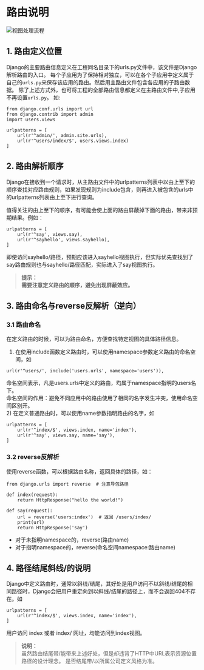 # 路由说明
![视图处理流程](https://github.com/AH-Toby/picture/blob/master/DjangoPicture/3%E3%80%81config/view_process.png)

## 1. 路由定义位置
Django的主要路由信息定义在工程同名目录下的urls.py文件中，该文件是Django解析路由的入口。
每个子应用为了保持相对独立，可以在各个子应用中定义属于自己的`urls.py`来保存该应用的路由。然后用主路由文件包含各应用的子路由数据。
除了上述方式外，也可将工程的全部路由信息都定义在主路由文件中,子应用不再设置`urls.py`。
如:
```
from django.conf.urls import url
from django.contrib import admin
import users.views

urlpatterns = [
    url(r'^admin/', admin.site.urls),
    url(r'^users/index/$', users.views.index)
]
```

## 2. 路由解析顺序
Django在接收到一个请求时，从主路由文件中的urlpatterns列表中以由上至下的顺序查找对应路由规则，如果发现规则为include包含，则再进入被包含的urls中的urlpatterns列表由上至下进行查询。

值得关注的由上至下的顺序，有可能会使上面的路由屏蔽掉下面的路由，带来非预期结果。例如：
```
urlpatterns = [
    url(r'^say', views.say),
    url(r'^sayhello', views.sayhello),
]
```
即使访问sayhello/路径，预期应该进入sayhello视图执行，但实际优先查找到了say路由规则也与sayhello/路径匹配，实际进入了say视图执行。

>**提示：\
需要注意定义路由的顺序，避免出现屏蔽效应。**

## 3. 路由命名与reverse反解析（逆向）
### 3.1 路由命名
在定义路由的时候，可以为路由命名，方便查找特定视图的具体路径信息。

1) 在使用include函数定义路由时，可以使用namespace参数定义路由的命名空间，如

```
url(r'^users/', include('users.urls', namespace='users')),
```

命名空间表示，凡是users.urls中定义的路由，均属于namespace指明的users名下。\
命名空间的作用：避免不同应用中的路由使用了相同的名字发生冲突，使用命名空间区别开。\
2) 在定义普通路由时，可以使用name参数指明路由的名字，如
```
urlpatterns = [
    url(r'^index/$', views.index, name='index'),
    url(r'^say', views.say, name='say'),
]
```
### 3.2 reverse反解析
使用reverse函数，可以根据路由名称，返回具体的路径，如：
```
from django.urls import reverse  # 注意导包路径

def index(request):
    return HttpResponse("hello the world!")

def say(request):
    url = reverse('users:index')  # 返回 /users/index/
    print(url)
    return HttpResponse('say')
```
- 对于未指明namespace的，reverse(路由name)
- 对于指明namespace的，reverse(命名空间namespace:路由name)
## 4. 路径结尾斜线/的说明
Django中定义路由时，通常以斜线/结尾，其好处是用户访问不以斜线/结尾的相同路径时，Django会把用户重定向到以斜线/结尾的路径上，而不会返回404不存在。如
```
urlpatterns = [
    url(r'^index/$', views.index, name='index'),
]
```
用户访问 index 或者 index/ 网址，均能访问到index视图。

>**说明：**\
虽然路由结尾带/能带来上述好处，但是却违背了HTTP中URL表示资源位置路径的设计理念。
是否结尾带/以所属公司定义风格为准。
